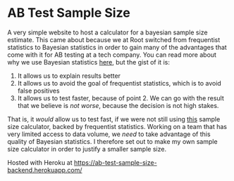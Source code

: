 # AB Test Sample Size

A very simple website to host a calculator for a bayesian sample size estimate. This came about because we at Root switched from frequentist statistics to Bayesian statistics in order to gain many of the advantages that come with it for AB testing at a tech company. You can read more about why we use Bayesian statistics [here](https://github.com/bakermoran/BayesABTest/blob/master/docs/besyian_ab_testing/Bayesian_AB_Testing_explainer.md), but the gist of it is:

1. It allows us to explain results better
2. It allows us to avoid the goal of frequentist statistics, which is to avoid false positives
3. It allows us to test faster, because of point 2. We can go with the result that we believe is _not worse_, because the decision is not high stakes.

That is, it _would_ allow us to test fast, if we were not still using [this](https://www.evanmiller.org/ab-testing/sample-size.html) sample size calculator, backed by frequentist statistics. Working on a team that has very limited access to data volume, we _need_ to take advantage of this quality of Bayesian statistics. I therefore set out to make my own sample size calculator in order to justify a smaller sample size.

Hosted with Heroku at <https://ab-test-sample-size-backend.herokuapp.com/>
